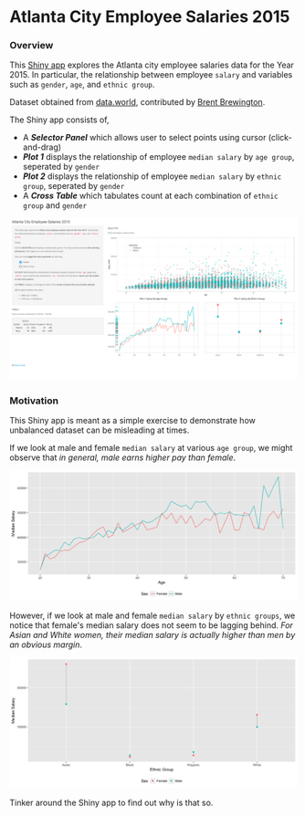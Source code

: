 Atlanta City Employee Salaries 2015
================

### Overview

This [Shiny app](http://yhat.io/shiny/atl-salary-data/) explores the Atlanta city employee salaries data for the Year 2015. In particular, the relationship between employee `salary` and variables such as `gender`, `age`, and `ethnic group`.

Dataset obtained from [data.world](https://data.world/brentbrewington/atlanta-city-employee-salaries), contributed by [Brent Brewington](https://github.com/bbrewington/atlanta-salary-data).

The Shiny app consists of,

-   A ***Selector Panel*** which allows user to select points using cursor (click-and-drag)
-   ***Plot 1*** displays the relationship of employee `median salary` by `age group`, seperated by `gender`
-   ***Plot 2*** displays the relationship of employee `median salary` by `ethnic group`, seperated by `gender`
-   A ***Cross Table*** which tabulates count at each combination of `ethnic group` and `gender`

![Screen Shot](ss.png)

### Motivation

This Shiny app is meant as a simple exercise to demonstrate how unbalanced dataset can be misleading at times.

If we look at male and female `median salary` at various `age group`, we might observe that *in general, male earns higher pay than female*.

![](README_files/figure-markdown_github/unnamed-chunk-2-1.png)

However, if we look at male and female `median salary` by `ethnic groups`, we notice that female's median salary does not seem to be lagging behind. *For Asian and White women, their median salary is actually higher than men by an obvious margin*.

![](README_files/figure-markdown_github/unnamed-chunk-3-1.png)

Tinker around the Shiny app to find out why is that so.
